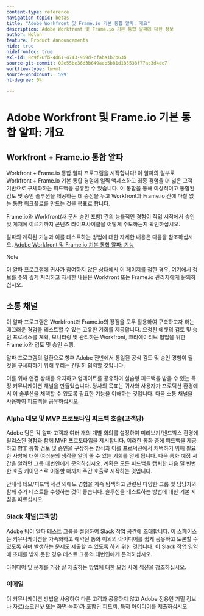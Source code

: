 ```yaml
---
content-type: reference
navigation-topic: betas
title: "Adobe Workfront 및 Frame.io 기본 통합 알파: 개요"
description: Adobe Workfront 및 Frame.io 기본 통합 알파에 대한 정보
author: Nolan
feature: Product Announcements
hide: true
hidefromtoc: true
exl-id: 8c9f26fb-4d61-4743-959d-cfaba1b7b63b
source-git-commit: 02e55be36d3b649aeb5b81d185538f77ac3d4ec7
workflow-type: tm+mt
source-wordcount: '599'
ht-degree: 0%

---
```


# Adobe Workfront 및 Frame.io 기본 통합 알파: 개요

## Workfront + Frame.io 통합 알파

Workfront + Frame.io 통합 알파 프로그램을 시작합니다! 이 알파의 일부로 Workfront + Frame.io 기본 통합 경험에 일찍 액세스하고 최종 경험을 더 넓은 고객 기반으로 구체화하는 피드백을 공유할 수 있습니다. 이 통합을 통해 이상적이고 통합된 검토 및 승인 솔루션을 제공하는 데 중점을 두고 Workfront과 Frame.io 간에 마찰 없는 통합 워크플로를 만드는 것을 목표로 합니다.

Frame.io와 Workfront(새 문서 승인 포함) 간의 능률적인 경험이 작업 시작에서 승인 및 게재에 이르기까지 콘텐츠 라이프사이클을 어떻게 주도하는지 확인하십시오.


알파의 계획된 기능과 이를 테스트하는 방법에 대한 자세한 내용은 다음을 참조하십시오. [Adobe Workfront 및 Frame.io 기본 통합 알파: 기능](/help/quicksilver/product-announcements/betas/frame-io-wf-integration-alpha/frame-io-wf-integration-alpha-features.md)

>[!NOTE]
>
>이 알파 프로그램에 귀사가 참여하지 않은 상태에서 이 페이지를 접한 경우, 여기에서 정보를 주의 깊게 처리하고 자세한 내용은 Workfront 또는 Frame.io 관리자에게 문의하십시오.

## 소통 채널

이 알파 프로그램은 Workfront과 Frame.io의 장점을 모두 활용하여 구축하고자 하는 매끄러운 경험을 테스트할 수 있는 고유한 기회를 제공합니다. 요청된 에셋의 검토 및 승인 프로세스를 계획, 모니터링 및 관리하는 Workfront, 크리에이티브 협업을 위한 Frame.io와 검토 및 승인 수행.

알파 프로그램의 일환으로 향후 Adobe 전반에서 통일된 공식 검토 및 승인 경험이 될 것을 구체화하기 위해 우리는 긴밀히 협력할 것입니다.

이를 위해 연결 상태를 유지하고 업데이트를 공유하며 실습형 피드백을 받을 수 있는 특정 커뮤니케이션 채널을 만들었습니다. 당사의 목표는 귀사와 사용자가 프로덕션 환경에서 이 솔루션을 채택할 수 있도록 필요한 기능을 이해하는 것입니다. 다음 소통 채널을 사용하여 피드백을 공유하십시오.

### Alpha 데모 및 MVP 프로토타입 피드백 호출(고객당)

Adobe 팀은 각 알파 고객과 여러 개의 개별 회의를 설정하여 미리보기/샌드박스 환경에 릴리스된 경험과 함께 MVP 프로토타입을 제시합니다. 이러한 통화 중에 피드백을 제공하고 향후 통합 검토 및 승인을 구상하는 방식과 이를 프로덕션에서 채택하기 위해 필요한 사항에 대한 여러분의 생각을 알려 줄 수 있는 기회를 얻게 됩니다. 다음 통화 예정 시간을 알려면 그룹 대변인에게 문의하십시오. 계획은 모든 피드백을 캡처한 다음 덜 빈번한 호출 케이던스로 이동할 때까지 주간 호출로 시작하는 것입니다.

안내식 데모/피드백 세션 외에도 경험을 계속 탐색하고 관련된 다양한 그룹 및 담당자와 함께 추가 테스트를 수행하는 것이 좋습니다. 솔루션을 테스트하는 방법에 대한 기본 지침을 따르십시오.

### Slack 채널(고객당)

Adobe 팀이 알파 테스트 그룹을 설정하여 Slack 작업 공간에 초대합니다. 이 스페이스는 커뮤니케이션을 가속화하고 예약된 통화 이외의 아이디어를 쉽게 공유하고 토론할 수 있도록 하며 발생하는 문제도 제출할 수 있도록 하기 위한 것입니다. 이 Slack 작업 영역에 초대를 받지 못한 경우 테스트 그룹의 대변인에게 문의하십시오.

아이디어 및 문제를 가장 잘 제출하는 방법에 대한 모범 사례 섹션을 참조하십시오.

### 이메일

이 커뮤니케이션 방법을 사용하여 다른 고객과 공유하지 않고 Adobe 전용인 기밀 정보나 자료(스크린샷 또는 화면 녹화)가 포함된 피드백, 특히 아이디어를 제출하십시오.


<!--
## Send feedback 

We value your input and believe that your perspective is crucial in helping us create the best experience possible. Because we're specifically looking at understanding what capabilities would be required to have you adopt the solution in Production, please   

Mention it during our regular demo/feedback calls 

Share it on our alpha program slack channel  

Or send it via e-mail to ossmann@adobe.com 

### How to best submit ideas 

Please try to give as much context as possible by describing 

The goal you want to achieve (aka "Job-to-be-done") 

the problem that keeps you from achieving this goal 

how a potential solution could look like 

Don't forget to include screenshots or screen recordings as well as examples to best describe your idea.  

## How to best submit issues / bugs 

In case you discover any issues or bugs please share them via our Slack channel so it's easier for the team to ask questions and have them resolved as soon as possible. 

Please try to give as much context as possible by answering the following questions: 

What did you expect to happen? 

What really happened? 

Steps to reproduce the issue?  

Please attach a screenshot if possible -->
